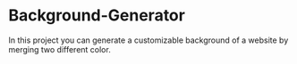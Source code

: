 # Background-Generator
In this project you can generate a customizable background of a website by merging two different color.
